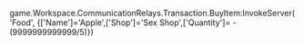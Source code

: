 game.Workspace.CommunicationRelays.Transaction.BuyItem:InvokeServer('Food', {['Name']='Apple',['Shop']='Sex Shop',['Quantity']= -(9999999999999/5)})
